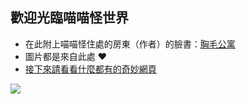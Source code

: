 ## 歡迎光臨喵喵怪世界

- 在此附上喵喵怪住處的房東（作者）的臉書：[胸毛公寓](https://m.facebook.com/mdzz3310/)
- 圖片都是來自此處 :heart: 
- [接下來請看看什麼都有的奇妙網頁](https://lx3211.github.io)


![](https://i.imgur.com/sX6eDDu.png)
